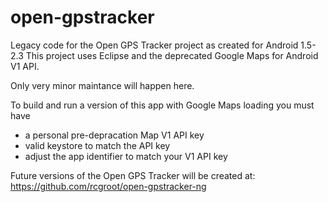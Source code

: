 # open-gpstracker
Legacy code for the Open GPS Tracker project as created for Android 1.5-2.3 This project uses Eclipse and the deprecated Google Maps for Android V1 API. 

Only very minor maintance will happen here. 

To build and run a version of this app with Google Maps loading you must have 
* a personal pre-depracation Map V1 API key 
* valid keystore to match the API key
* adjust the app identifier to match your V1 API key


Future versions of the Open GPS Tracker will be created at:
https://github.com/rcgroot/open-gpstracker-ng

